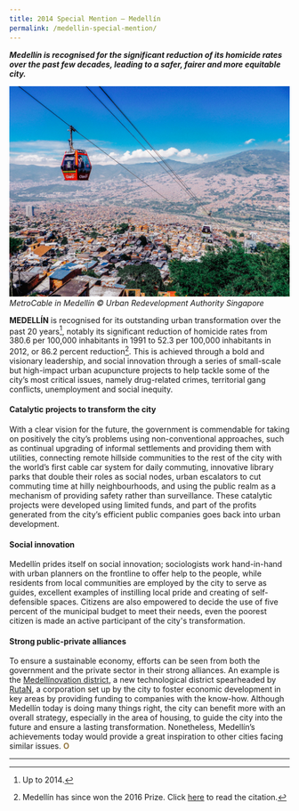 ```yaml
---
title: 2014 Special Mention — Medellín
permalink: /medellin-special-mention/
---
```


***Medellín is recognised for the significant reduction of its homicide rates over the past few decades, leading to a safer, fairer and more equitable city.***

![MetroCable in Medellín](/images/special-mentions/medellin.jpg)*MetroCable in Medellín © Urban Redevelopment Authority Singapore*

**MEDELLÍN** is recognised for its outstanding urban transformation over the past 20 years[^1], notably its significant reduction of homicide rates from 380.6 per 100,000 inhabitants in 1991 to 52.3 per 100,000 inhabitants in 2012, or 86.2 percent reduction[^2]. This is achieved through a bold and visionary leadership, and social innovation through a series of small-scale but high-impact urban acupuncture projects to help tackle some of the city’s most critical issues, namely drug-related crimes, territorial gang conflicts, unemployment and social inequity.

#### **Catalytic projects to transform the city**

With a clear vision for the future, the government is commendable for taking on positively the city’s problems using non-conventional approaches, such as continual upgrading of informal settlements and providing them with utilities, connecting remote hillside communities to the rest of the city with the world’s first cable car system for daily commuting, innovative library parks that double their roles as social nodes, urban escalators to cut commuting time at hilly neighbourhoods, and using the public realm as a mechanism of providing safety rather than surveillance. These catalytic projects were developed using limited funds, and part of the profits generated from the city’s efficient public companies goes back into urban development.

#### **Social innovation**

Medellín prides itself on social innovation; sociologists work hand-in-hand with urban planners on the frontline to offer help to the people, while residents from local communities are employed by the city to serve as guides, excellent examples of instilling local pride and creating of self-defensible spaces. Citizens are also empowered to decide the use of five percent of the municipal budget to meet their needs, even the poorest citizen is made an active participant of the city's transformation.

#### **Strong public-private alliances**

To ensure a sustainable economy, efforts can be seen from both the government and the private sector in their strong alliances. An example is the [Medellínovation district](http://www.distritomedellin.org), a new technological district spearheaded by [RutaN](https://www.rutanmedellin.org/images/rutan/brochure_ingles.pdf), a corporation set up by the city to foster economic development in key areas by providing funding to companies with the know-how. Although Medellín today is doing many things right, the city can benefit more with an overall strategy, especially in the area of housing, to guide the city into the future and ensure a lasting transformation. Nonetheless, Medellín’s achievements today would provide a great inspiration to other cities facing similar issues. **<font color="#967942">O</font>**

---

[^1]: Up to 2014.
[^2]: Medellín has since won the 2016 Prize. Click [here](/medellin/) to read the citation.

